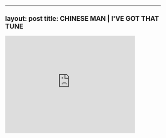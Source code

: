 

---
layout: post
title: CHINESE MAN | I'VE GOT THAT TUNE
---


<iframe width="420" height="315" src="http://www.youtube.com/embed/kqjeNSNuNPM" frameborder="0" allowfullscreen></iframe>

